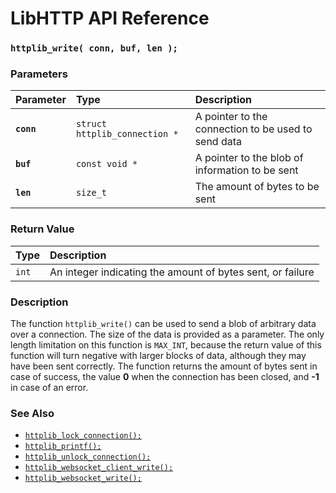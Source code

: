 # LibHTTP API Reference

### `httplib_write( conn, buf, len );`

### Parameters

| Parameter | Type | Description |
| :--- | :--- | :--- |
|**`conn`**|`struct httplib_connection *`| A pointer to the connection to be used to send data |
|**`buf`**|`const void *`| A pointer to the blob of information to be sent |
|**`len`**|`size_t`| The amount of bytes to be sent |

### Return Value

| Type | Description |
| :--- | :--- |
|`int`| An integer indicating the amount of bytes sent, or failure |

### Description

The function `httplib_write()` can be used to send a blob of arbitrary data over a connection. The size of the data is provided as a parameter. The only length limitation on this function is `MAX_INT`, because the return value of this function will turn negative with larger blocks of data, although they may have been sent correctly. The function returns the amount of bytes sent in case of success, the value **0** when the connection has been closed, and **-1** in case of an error.

### See Also

* [`httplib_lock_connection();`](httplib_lock_connection.md)
* [`httplib_printf();`](httplib_printf.md)
* [`httplib_unlock_connection();`](httplib_unlock_connection.md)
* [`httplib_websocket_client_write();`](httplib_websocket_client_write.md)
* [`httplib_websocket_write();`](httplib_websocket_write.md)
